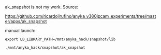 ak_snapshot is not my work. Source:

https://github.com/ricardojlrufino/anyka_v380ipcam_experiments/tree/master/apps/ak_snapshot

manual launch:

`export LD_LIBRARY_PATH=/mnt/anyka_hack/snapshot/lib`

`./mnt/anyka_hack/snapshot/ak_snapshot`
